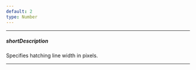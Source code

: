 ```yaml
---
default: 2
type: Number
---
```

---
##### shortDescription
Specifies hatching line width in pixels.

---
